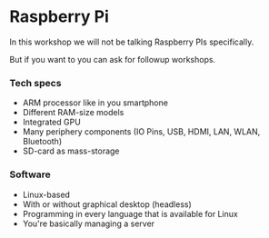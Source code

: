 # Raspberry Pi

In this workshop we will not be talking Raspberry PIs specifically.

But if you want to you can ask for followup workshops.

### Tech specs

- ARM processor like in you smartphone
- Different RAM-size models
- Integrated GPU
- Many periphery components (IO Pins, USB, HDMI, LAN, WLAN, Bluetooth)
- SD-card as mass-storage

### Software

- Linux-based
- With or without graphical desktop (headless)
- Programming in every language that is available for Linux
- You're basically managing a server
